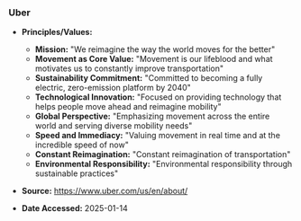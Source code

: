 ### Uber

- **Principles/Values:**
  - **Mission:** "We reimagine the way the world moves for the better"
  - **Movement as Core Value:** "Movement is our lifeblood and what motivates us to constantly improve transportation"
  - **Sustainability Commitment:** "Committed to becoming a fully electric, zero-emission platform by 2040"
  - **Technological Innovation:** "Focused on providing technology that helps people move ahead and reimagine mobility"
  - **Global Perspective:** "Emphasizing movement across the entire world and serving diverse mobility needs"
  - **Speed and Immediacy:** "Valuing movement in real time and at the incredible speed of now"
  - **Constant Reimagination:** "Constant reimagination of transportation"
  - **Environmental Responsibility:** "Environmental responsibility through sustainable practices"

- **Source:** https://www.uber.com/us/en/about/
- **Date Accessed:** 2025-01-14